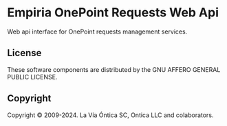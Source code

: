 ﻿# Empiria OnePoint Requests Web Api

Web api interface for OnePoint requests management services.

## License

These software components are distributed by the GNU AFFERO GENERAL PUBLIC LICENSE.

## Copyright

Copyright © 2009-2024. La Vía Óntica SC, Ontica LLC and colaborators.
